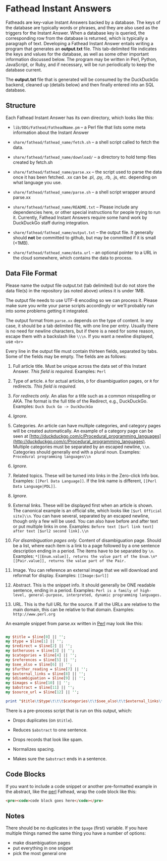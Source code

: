 # Fathead Instant Answers

Fatheads are key-value Instant Answers backed by a database. The keys of the database are typically words or phrases, and they are also used as the triggers for the Instant Answer. When a database key is queried, the corresponding row from the database is returned, which is typically a paragraph of text. Developing a Fathead Instant Answer entails writing a program that generates an **output.txt** file. This tab-delimited file indicates the keys and values for the database, as well as some other important information discussed below. The program may be written in Perl, Python, JavaScript, or Ruby, and if necessary, will be run periodically to keep the database current.

The **output.txt** file that is generated will be consumed by the DuckDuckGo backend, cleaned up (details below) and then finally entered into an SQL database.

## Structure

Each Fathead Instant Answer has its own directory, which looks like this:

- ``lib/DDG/Fathead/FatheadName.pm`` &ndash; a Perl file that lists some meta information about the Instant Answer

- ``share/fathead/fathead_name/fetch.sh`` &ndash; a shell script called to fetch the data.

- ``share/fathead/fathead_name/download/`` &ndash; a directory to hold temp files created by fetch.sh

- ``share/fathead/fathead_name/parse.xx`` &ndash; the script used to parse the data once it has been fetched. .xx can be .pl, .py, .rb, .js, etc. depending on what language you use.

- ``share/fathead/fathead_name/parse.sh`` &ndash; a shell script wrapper around parse.xx

- ``share/fathead/fathead_name/README.txt`` &ndash; Please include any dependencies here, or other special instructions for people trying to run it. Currently, Fathead Instant Answers require some hand work by DuckDuckGo staff during integration.

- ``share/fathead/fathead_name/output.txt`` &ndash; the output file. It generally should **not** be committed to github, but may be committed if it is small (<1MB).

- ``share/fathead/fathead_name/data.url`` &ndash; an optional pointer to a URL in the cloud somewhere, which contains the data to process.


## Data File Format

Please name the output file output.txt (tab delimited) but do not store the data file(s) in the repository (as noted above) unless it is under 1MB.

The output file needs to use UTF-8 encoding so we can process it. Please make sure you write your parse scripts accordingly or we'll probably run into some problems getting it integrated.

The output format from `parse.xx` depends on the type of content. In any case, it should be a tab delimited file, with one line per entry. Usually there is no need for newline characters, but if there is a need for some reason, escape them with a backslash like `\\\n`. If you want a newline displayed, use `<br>`

Every line in the output file must contain thirteen fields, separated by tabs. Some of the fields may be empty. The fields are as follows:

  1. Full article title. Must be unique across the data set of this Instant Answer. *This field is required.* Examples: `Perl`

  2. Type of article. `A` for actual articles, `D` for disambiguation pages, or `R` for redirects. *This field is required.*

  3. *For redirects only.* An alias for a title such as a common misspelling or AKA. The format is the full title of the Redirect, e.g., DuckDuckGo. Examples: `Duck Duck Go -> DuckDuckGo`

  4. *Ignore.*

  5. Categories. An article can have multiple categories, and category pages will be created automatically. An example of a category page can be seen at [http://duckduckgo.com/c/Procedural_programming_languages](http://duckduckgo.com/c/Procedural_programming_languages). Multiple categories must be separated by an escaped newline, `\\n`. Categories should generally end with a plural noun. Examples: `Procedural programming languages\\n`

  6. *Ignore.*

  7. Related topics. These will be turned into links in the Zero-click Info box. Examples: `[[Perl Data Language]]`. If the link name is different, `[[Perl Data Language|PDL]]`.

  8. *Ignore.*

  9. External links. These will be displayed first when an article is shown. The canonical example is an official site, which looks like ``[$url Official site]\\n``. You can have several, separated by an escaped newline, though only a few will be used. You can also have before and after text or put multiple links in one. Examples: ``Before text [$url link text] after text [$url2 second link].\\n``

  10. *For disambiguation pages only.* Content of disambiguation page. Should be a list, where each item is a link to a page followed by a one sentence description ending in a period. The items have to be separated by ``\n``. Examples: ``*[[Enum.value]], returns the value part of the Enum.\n*[[Pair.value]], returns the value part of the Pair.``

  11. Image. You can reference an external image that we will download and reformat for display. Examples: ``[[Image:$url]]``

  12. Abstract. This is the snippet info. It should generally be ONE readable sentence, ending in a period. Examples: ``Perl is a family of high-level, general-purpose, interpreted, dynamic programming languages.``

  13. URL. This is the full URL for the source. If all the URLs are relative to the main domain, this can be relative to that domain. Examples: `http://www.perl.org`



An example snippet from parse.xx written in [Perl](https://duckduckgo.com/Perl) may look like this:

```perl

my $title = $line[0] || '';
my $type = $line[1] || '';
my $redirect = $line[2] || '';
my $otheruses = $line[3] || '';
my $categories = $line[4] || '';
my $references = $line[5] || '';
my $see_also = $line[6] || '';
my $further_reading = $line[7] || '';
my $external_links = $line[8] || '';
my $disambiguation = $line[9] || '';
my $images = $line[10] || '';
my $abstract = $line[11] || '';
my $source_url = $line[12] || '';

print "$title\t$type\t\t\t$categories\t\t$see_also\t\t$external_links\t$disambiguation\t$images\t$abstract\t$source_url\n";
```

There is a pre-process script that is run on this output, which:

* Drops duplicates (on `$title`).

* Reduces `$abstract` to one sentence.

* Drops records that look like spam.

* Normalizes spacing.

* Makes sure the `$abstract` ends in a sentence.


## Code Blocks

If you want to include a code snippet or another pre-formatted example in the abstract, like the [perl](https://duckduckgo.com/?q=perl+open) Fathead, wrap the code block like this:

```html
<pre><code>code block goes here</code></pre>
```

## Notes

There should be no duplicates in the `$page` (first) variable. If you have multiple things named the same thing you have a number of options:
  - make disambiguation pages
  - put everything in one snippet
  - pick the most general one
